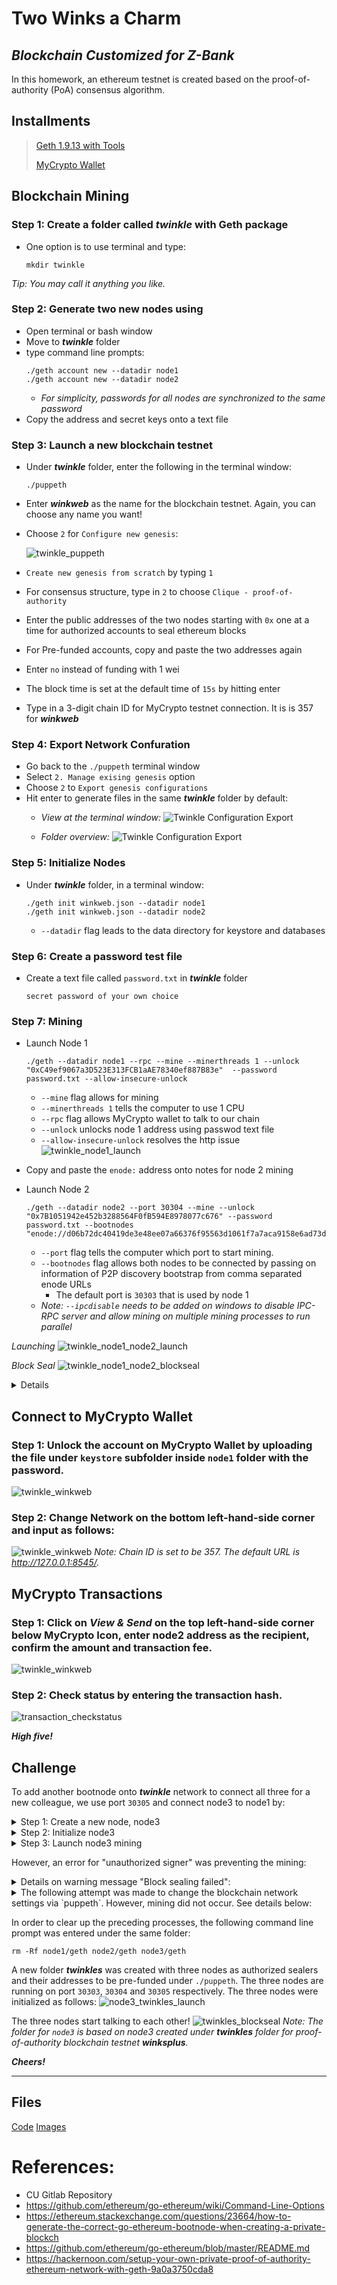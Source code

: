 # Two Winks a Charm
## _**Blockchain Customized for Z-Bank**_

In this homework, an ethereum testnet is created based on the proof-of-authority (PoA) consensus algorithm. 

## **Installments**

> [Geth 1.9.13 with Tools](https://geth.ethereum.org/downloads/)
> 
> [MyCrypto Wallet](https://mycrypto.com/)

## **Blockchain Mining**

### Step 1: Create a folder called _**twinkle**_ with Geth package
* One option is to use terminal and type:
    ```
    mkdir twinkle
    ```

_Tip: You may call it anything you like._

### Step 2: Generate two new nodes using
* Open terminal or bash window 
* Move to _**twinkle**_ folder
* type command line prompts:
    ```
    ./geth account new --datadir node1
    ./geth account new --datadir node2
    ```
    * _For simplicity, passwords for all nodes are synchronized to the same password_
* Copy the address and secret keys onto a text file


### Step 3: Launch a new blockchain testnet
* Under _**twinkle**_ folder, enter the following in the terminal window:
    ```
    ./puppeth
    ```
* Enter _**winkweb**_ as the name for the blockchain testnet. Again, you can choose any name you want!
* Choose `2` for `Configure new genesis`:

    ![twinkle_puppeth](Screenshots/twinkle_puppeth.png)

* `Create new genesis from scratch` by typing `1`
* For consensus structure, type in `2` to choose `Clique - proof-of-authority`
* Enter the public addresses of the two nodes starting with `0x` one at a time for authorized accounts to seal ethereum blocks
* For Pre-funded accounts, copy and paste the two addresses again
* Enter `no` instead of funding with 1 wei
* The block time is set at the default time of `15s` by hitting enter
* Type in a 3-digit chain ID for MyCrypto testnet connection. It is is 357 for _**winkweb**_

### Step 4: Export Network Confuration
* Go back to the `./puppeth` terminal window 
* Select `2. Manage exising genesis` option
* Choose `2` to `Export genesis configurations`
* Hit enter to generate files in the same _**twinkle**_ folder by default:
    * _View at the terminal window:_
    ![Twinkle Configuration Export](Screenshots/twinkle_config_export.png)

    * _Folder overview:_
    ![Twinkle Configuration Export](Screenshots/twinkle_folder.png)


### Step 5: Initialize Nodes

* Under _**twinkle**_ folder, in a terminal window:
    ```
    ./geth init winkweb.json --datadir node1
    ./geth init winkweb.json --datadir node2
    ```
    * `--datadir` flag leads to the data directory for keystore and databases

### Step 6: Create a password test file

* Create a text file called `password.txt` in _**twinkle**_ folder
    
    ```
    secret password of your own choice
    ```
### Step 7: Mining

* Launch Node 1

    ```
    ./geth --datadir node1 --rpc --mine --minerthreads 1 --unlock "0xC49ef9067a3D523E313FCB1aAE78340ef887B83e"  --password password.txt --allow-insecure-unlock
    ```
    * `--mine` flag allows for mining
    * `--minerthreads 1` tells the computer to use 1 CPU
    * `--rpc` flag allows MyCrypto wallet to talk to our chain
    * `--unlock` unlocks node 1 address using passwod text file
    * `--allow-insecure-unlock` resolves the http issue 
![twinkle_node1_launch](Screenshots/twinkle_node1_launch.png)
* Copy and paste the `enode:` address onto notes for node 2 mining
   
* Launch Node 2

    ```
    ./geth --datadir node2 --port 30304 --mine --unlock "0x7B1051942e452b3288564F0fB594E8978077c676" --password password.txt --bootnodes "enode://d06b72dc40419de3e48ee07a66376f95563d1061f7a7aca9158e6ad73d1d5d2caddb9a5662f24d4dc66c13b35b0c5f17ffc4c4e5d2b978952b2b3a883d9f4fc0@127.0.0.1:30303"
    ```
    * `--port` flag tells the computer which port to start mining.
    * `--bootnodes` flag allows both nodes to be connected by passing on information of P2P discovery bootstrap from comma separated enode URLs
        * The default port is `30303` that is used by node 1
    * _Note: `--ipcdisable` needs to be added on windows to disable IPC-RPC server and allow mining on multiple mining processes to run parallel_

_Launching_ 
![twinkle_node1_node2_launch](Screenshots/twinkle_node1_node2_launch.png)

_Block Seal_
![twinkle_node1_node2_blockseal](Screenshots/twinkle_node1_node2_blockseal.png)
<details></summary>
Blocksealing continues:
</summary>

![twinkle_node1_node2_blockseal](Screenshots/twinkle_node1_node2_blockseal_continues.png)

</details>

## **Connect to MyCrypto Wallet**

### Step 1: Unlock the account on MyCrypto Wallet by uploading the file under `keystore` subfolder inside `node1` folder with the password.

![twinkle_winkweb](Screenshots/transaction_node1_to_node2.png)

### Step 2: Change Network on the bottom left-hand-side corner and input as follows:
![twinkle_winkweb](Screenshots/twinkle_winkweb.png)
_Note: Chain ID is set to be 357. The default URL is http://127.0.0.1:8545/._


## **MyCrypto Transactions**

### Step 1: Click on _**View & Send**_ on the top left-hand-side corner below MyCrypto Icon, enter node2 address as the recipient, confirm the amount and transaction fee.

![twinkle_winkweb](Screenshots/transaction_node1to2_confirmation.png)

### Step 2: Check status by entering the transaction hash.

![transaction_checkstatus](Screenshots/transaction_checkstatus.png)

_**High five!**_


## Challenge

To add another bootnode onto _**twinkle**_ network to connect all three for a new colleague, we use port `30305` and connect node3 to node1 by:
<details><summary>
Step 1: Create a new node, node3</summary>
```
./geth account new --datadir node3
```
</details>

<details><summary>
Step 2: Initialize node3</summary>
```
./geth init winkweb.json --datadir node3
```
</details>

<details><summary>
Step 3: Launch node3 mining</summary>
```
./geth --datadir node3 --port 30305 --mine --unlock "0x1c3a8EcC422ea95aFbe09E8c0e0553f7f163B830" --password password.txt --bootnodes "enode://d06b72dc40419de3e48ee07a66376f95563d1061f7a7aca9158e6ad73d1d5d2caddb9a5662f24d4dc66c13b35b0c5f17ffc4c4e5d2b978952b2b3a883d9f4fc0@127.0.0.1:30303"
```
</details>

However, an error for "unauthorized signer" was preventing the mining:
<details><summary>
Details on warning message "Block sealing failed":</summary>

![node3_althenticity_failed](Screenshots/node3_althenticity_failed.png)
</details>

<details><summary>
The following attempt was made to change the blockchain network settings via `puppeth`. However, mining did not occur. See details below:</summary>

![node3_alters](Screenshots/node3_alters.png)
</details>

In order to clear up the preceding processes, the following command line prompt was entered under the same folder:
```
rm -Rf node1/geth node2/geth node3/geth
```

A new folder _**twinkles**_ was created with three nodes as authorized sealers and their addresses to be pre-funded under `./puppeth`. The three nodes are running on port `30303`, `30304` and `30305` respectively. The three nodes were initialized as follows:
![node3_twinkles_launch](Screenshots/node3_twinkles_launch.png)

The three nodes start talking to each other! 
![twinkles_blockseal](Screenshots/twinkles_blockseal.png)
_Note: The folder for `node3` is based on node3 created under _**twinkles**_ folder for proof-of-authority blockchain testnet _**winksplus**_._

_**Cheers!**_

--- 
## Files

[Code](Code)
[Images](Screenshots)

# References:

* CU Gitlab Repository
* https://github.com/ethereum/go-ethereum/wiki/Command-Line-Options
* https://ethereum.stackexchange.com/questions/23664/how-to-generate-the-correct-go-ethereum-bootnode-when-creating-a-private-blockch
* https://github.com/ethereum/go-ethereum/blob/master/README.md
* https://hackernoon.com/setup-your-own-private-proof-of-authority-ethereum-network-with-geth-9a0a3750cda8




